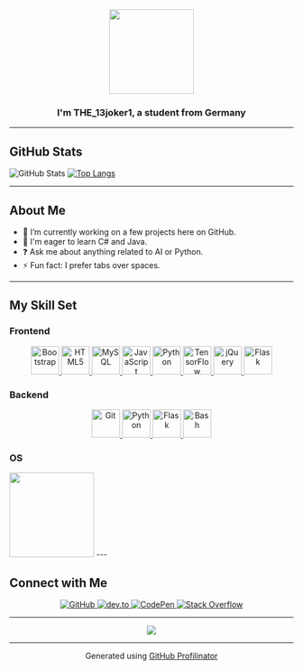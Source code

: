<div align="center">
<img src="https://i.ibb.co/1bqSN8Q/the13-joker1.jpg" height="150" width="150" />
</div>

### <div align="center">I'm THE_13joker1, a student from Germany</div>

---

## GitHub Stats

![GitHub Stats](https://github-readme-stats.vercel.app/api?username=the13joker1&show_icons=true&count_private=true&hide_border=true)
[![Top Langs](https://github-readme-stats.vercel.app/api/top-langs/?username=the13joker1&layout=compact&hide_border=true)](https://github.com/the13joker1)

---

## About Me

- 🔭 I’m currently working on a few projects here on GitHub.
- 🌱 I'm eager to learn C# and Java.
- ❓ Ask me about anything related to AI or Python.
- ⚡ Fun fact: I prefer tabs over spaces.

---

## My Skill Set

### Frontend

<div align="center">
  <a href="https://getbootstrap.com/docs/3.4/javascript/" target="_blank">
    <img src="https://profilinator.rishav.dev/skills-assets/bootstrap-plain.svg" alt="Bootstrap" height="50" />
  </a>
  <a href="https://en.wikipedia.org/wiki/HTML5" target="_blank">
    <img src="https://profilinator.rishav.dev/skills-assets/html5-original-wordmark.svg" alt="HTML5" height="50" />
  </a>
  <a href="https://www.mysql.com/" target="_blank">
    <img src="https://profilinator.rishav.dev/skills-assets/mysql-original-wordmark.svg" alt="MySQL" height="50" />
  </a>
  <a href="https://www.javascript.com/" target="_blank">
    <img src="https://profilinator.rishav.dev/skills-assets/javascript-original.svg" alt="JavaScript" height="50" />
  </a>
  <a href="https://www.python.org/" target="_blank">
    <img src="https://profilinator.rishav.dev/skills-assets/python-original.svg" alt="Python" height="50" />
  </a>
  <a href="https://www.tensorflow.org/" target="_blank">
    <img src="https://profilinator.rishav.dev/skills-assets/tensorflow-icon.svg" alt="TensorFlow" height="50" />
  </a>
  <a href="https://jquery.com/" target="_blank">
    <img src="https://profilinator.rishav.dev/skills-assets/jquery.png" alt="jQuery" height="50" />
  </a>
  <a href="https://flask.palletsprojects.com/" target="_blank">
    <img src="https://profilinator.rishav.dev/skills-assets/flask.png" alt="Flask" height="50" />
  </a>
</div>

### Backend

<div align="center">
  <a href="https://github.com/" target="_blank">
    <img src="https://profilinator.rishav.dev/skills-assets/git-scm-icon.svg" alt="Git" height="50" />
  </a>
  <a href="https://www.python.org/" target="_blank">
    <img src="https://profilinator.rishav.dev/skills-assets/python-original.svg" alt="Python" height="50" />
  </a>
  <a href="https://flask.palletsprojects.com/" target="_blank">
    <img src="https://profilinator.rishav.dev/skills-assets/flask.png" alt="Flask" height="50" />
  </a>
  <a href="https://www.gnu.org/software/bash/" target="_blank">
    <img src="https://profilinator.rishav.dev/skills-assets/gnu_bash-icon.svg" alt="Bash" height="50" />
  </a>
</div>

### OS

<img src="https://freepngimg.com/download/apple/58687-logo-computer-apple-icons-free-hd-image.png" height="150" width="auto" />
---

## Connect with Me

<div align="center">
  <a href="https://github.com/the13joker1" target="_blank">
    <img src="https://img.shields.io/badge/github-%2324292e.svg?&style=for-the-badge&logo=github&logoColor=white" alt="GitHub" />
  </a>
  <a href="https://dev.to/the_13joker1" target="_blank">
    <img src="https://img.shields.io/badge/dev.to-%2308090A.svg?&style=for-the-badge&logo=dev.to&logoColor=white" alt="dev.to" />
  </a>
  <a href="https://codepen.com/the13joker1" target="_blank">
    <img src="https://img.shields.io/badge/codepen-%23131417.svg?&style=for-the-badge&logo=codepen&logoColor=white" alt="CodePen" />
  </a>
  <a href="https://stackoverflow.com/users/25563415" target="_blank">
    <img src="https://img.shields.io/badge/stackoverflow-%23F28032.svg?&style=for-the-badge&logo=stackoverflow&logoColor=white" alt="Stack Overflow" />
  </a>
</div>

---

<div align="center">
  <img src="https://komarev.com/ghpvc/?username=the13joker1&&style=flat-square" align="center" />
</div>

---

<div align="center">Generated using <a href="https://profilinator.rishav.dev/" target="_blank">GitHub Profilinator</a></div>
